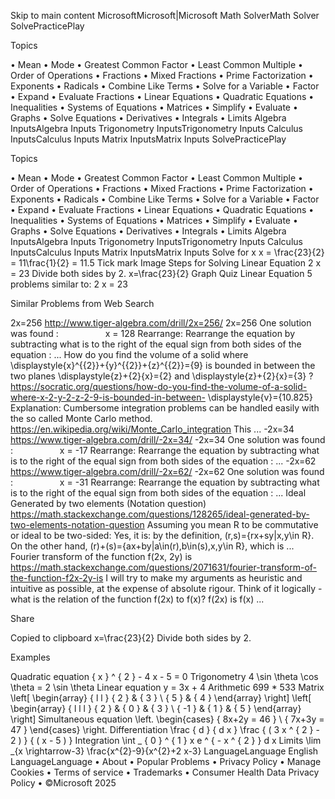 Skip to main content
MicrosoftMicrosoft|Microsoft Math SolverMath Solver
SolvePracticePlay

Topics

  • Mean
  • Mode
  • Greatest Common Factor
  • Least Common Multiple
  • Order of Operations
  • Fractions
  • Mixed Fractions
  • Prime Factorization
  • Exponents
  • Radicals
  • Combine Like Terms
  • Solve for a Variable
  • Factor
  • Expand
  • Evaluate Fractions
  • Linear Equations
  • Quadratic Equations
  • Inequalities
  • Systems of Equations
  • Matrices
  • Simplify
  • Evaluate
  • Graphs
  • Solve Equations
  • Derivatives
  • Integrals
  • Limits
Algebra InputsAlgebra Inputs
Trigonometry InputsTrigonometry Inputs
Calculus InputsCalculus Inputs
Matrix InputsMatrix Inputs
SolvePracticePlay

Topics

  • Mean
  • Mode
  • Greatest Common Factor
  • Least Common Multiple
  • Order of Operations
  • Fractions
  • Mixed Fractions
  • Prime Factorization
  • Exponents
  • Radicals
  • Combine Like Terms
  • Solve for a Variable
  • Factor
  • Expand
  • Evaluate Fractions
  • Linear Equations
  • Quadratic Equations
  • Inequalities
  • Systems of Equations
  • Matrices
  • Simplify
  • Evaluate
  • Graphs
  • Solve Equations
  • Derivatives
  • Integrals
  • Limits
Algebra InputsAlgebra Inputs
Trigonometry InputsTrigonometry Inputs
Calculus InputsCalculus Inputs
Matrix InputsMatrix Inputs
Solve for x
x = \frac{23}{2} = 11\frac{1}{2} = 11.5
Tick mark Image
Steps for Solving Linear Equation
2 x = 23
Divide both sides by 2.
x=\frac{23}{2}
Graph
Quiz
Linear Equation
5 problems similar to:
2 x = 23

Similar Problems from Web Search

2x=256
http://www.tiger-algebra.com/drill/2x=256/
2x=256 One solution was found :                   x = 128 Rearrange: Rearrange the equation by subtracting what is to the right of the equal sign from both sides of the equation : ...
How do you find the volume of a solid where \displaystyle{x}^{{2}}+{y}^{{2}}+{z}^{{2}}={9} is bounded in between the two planes \displaystyle{z}+{2}{x}={2} and \displaystyle{z}+{2}{x}={3} ?
https://socratic.org/questions/how-do-you-find-the-volume-of-a-solid-where-x-2-y-2-z-2-9-is-bounded-in-between-
\displaystyle{v}={10.825} Explanation: Cumbersome integration problems can be handled easily with the so called Monte Carlo method. https://en.wikipedia.org/wiki/Monte_Carlo_integration This ...
-2x=34
https://www.tiger-algebra.com/drill/-2x=34/
-2x=34 One solution was found :                   x = -17 Rearrange: Rearrange the equation by subtracting what is to the right of the equal sign from both sides of the equation : ...
-2x=62
https://www.tiger-algebra.com/drill/-2x=62/
-2x=62 One solution was found :                   x = -31 Rearrange: Rearrange the equation by subtracting what is to the right of the equal sign from both sides of the equation : ...
Ideal Generated by two elements (Notation question)
https://math.stackexchange.com/questions/128265/ideal-generated-by-two-elements-notation-question
Assuming you mean R to be commutative or ideal to be two-sided: Yes, it is: by the definition, (r,s)=\{rx+sy|x,y\in R\}. On the other hand, (r)+(s)=\{ax+by|a\in(r),b\in(s),x,y\in R\}, which is ...
Fourier transform of the function f(2x, 2y) is
https://math.stackexchange.com/questions/2071631/fourier-transform-of-the-function-f2x-2y-is
I will try to make my arguments as heuristic and intuitive as possible, at the expense of absolute rigour. Think of it logically - what is the relation of the function f(2x) to f(x)? f(2x) is f(x) ...

Share

Copied to clipboard
x=\frac{23}{2}
Divide both sides by 2.

Examples

Quadratic equation
{ x } ^ { 2 } - 4 x - 5 = 0
Trigonometry
4 \sin \theta \cos \theta = 2 \sin \theta
Linear equation
y = 3x + 4
Arithmetic
699 * 533
Matrix
\left[ \begin{array} { l l } { 2 } & { 3 } \\ { 5 } & { 4 } \end{array} \right] \left[ \begin{array} { l l l } { 2 } & { 0 } & { 3 } \\ { -1 } & { 1 } & { 5 } \end{array} \right]
Simultaneous equation
\left. \begin{cases} { 8x+2y = 46 } \\ { 7x+3y = 47 } \end{cases} \right.
Differentiation
\frac { d } { d x } \frac { ( 3 x ^ { 2 } - 2 ) } { ( x - 5 ) }
Integration
\int _ { 0 } ^ { 1 } x e ^ { - x ^ { 2 } } d x
Limits
\lim _{x \rightarrow-3} \frac{x^{2}-9}{x^{2}+2 x-3}
LanguageLanguage
English
LanguageLanguage
  • About
  • Popular Problems
  • Privacy Policy
  • Manage Cookies
  • Terms of service
  • Trademarks
  • Consumer Health Data Privacy Policy
  • ©Microsoft 2025
